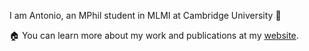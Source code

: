 I am Antonio, an MPhil student in MLMI at Cambridge University 👋

🏠 You can learn more about my work and publications at my [website](https://antoniofrancaib.github.io/). 

<!---
antoniofrancaib/antoniofrancaib is a ✨ special ✨ repository because its `README.md` (this file) appears on your GitHub profile.
You can click the Preview link to take a look at your changes.
--->
